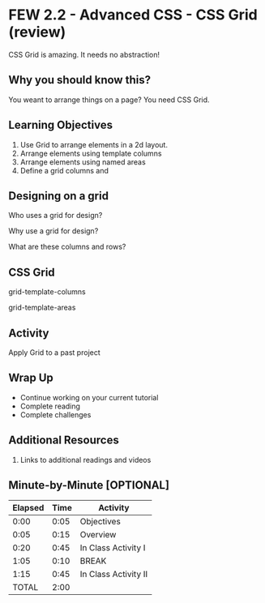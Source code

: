 # FEW 2.2 - Advanced CSS - CSS Grid (review)

CSS Grid is amazing. It needs no abstraction!

## Why you should know this?

You weant to arrange things on a page? You need CSS Grid. 

## Learning Objectives 

1. Use Grid to arrange elements in a 2d layout.
1. Arrange elements using template columns 
1. Arrange elements using named areas
1. Define a grid columns and 

## Designing on a grid

Who uses a grid for design? 

Why use a grid for design? 

What are these columns and rows? 

## CSS Grid

grid-template-columns

grid-template-areas

## Activity 

Apply Grid to a past project

## Wrap Up

- Continue working on your current tutorial
- Complete reading
- Complete challenges

## Additional Resources

1. Links to additional readings and videos

## Minute-by-Minute [OPTIONAL]

| **Elapsed** | **Time**  | **Activity**              |
| ----------- | --------- | ------------------------- |
| 0:00        | 0:05      | Objectives                |
| 0:05        | 0:15      | Overview                  |
| 0:20        | 0:45      | In Class Activity I       |
| 1:05        | 0:10      | BREAK                     |
| 1:15        | 0:45      | In Class Activity II      |
| TOTAL       | 2:00      |                           |
